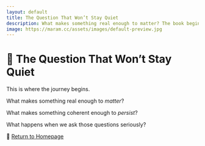 ```yaml
---
layout: default
title: The Question That Won’t Stay Quiet
description: What makes something real enough to matter? The book begins here.
image: https://maram.cc/assets/images/default-preview.jpg
---
```


# 🧭 The Question That Won’t Stay Quiet

This is where the journey begins.

What makes something real enough to *matter*?

What makes something coherent enough to *persist*?

What happens when we ask those questions seriously?

🔗 [Return to Homepage](../index.html)

